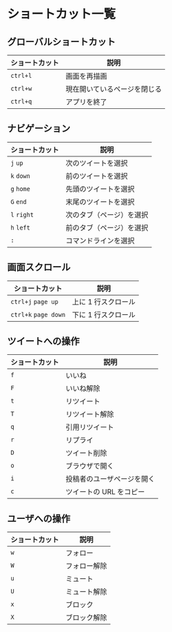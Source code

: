 # ショートカット一覧

## グローバルショートカット

| ショートカット | 説明                         |
| -------------- | ---------------------------- |
| `ctrl+l`       | 画面を再描画                 |
| `ctrl+w`       | 現在開いているページを閉じる |
| `ctrl+q`       | アプリを終了                 |

## ナビゲーション

| ショートカット | 説明                     |
| -------------- | ------------------------ |
| `j` `up`       | 次のツイートを選択       |
| `k` `down`     | 前のツイートを選択       |
| `g` `home`     | 先頭のツイートを選択     |
| `G` `end`      | 末尾のツイートを選択     |
| `l` `right`    | 次のタブ（ページ）を選択 |
| `h` `left`     | 前のタブ（ページ）を選択 |
| `:`            | コマンドラインを選択     |

## 画面スクロール

| ショートカット       | 説明                |
| -------------------- | ------------------- |
| `ctrl+j` `page up`   | 上に 1 行スクロール |
| `ctrl+k` `page down` | 下に 1 行スクロール |

## ツイートへの操作

| ショートカット | 説明                       |
| -------------- | -------------------------- |
| `f`            | いいね                     |
| `F`            | いいね解除                 |
| `t`            | リツイート                 |
| `T`            | リツイート解除             |
| `q`            | 引用リツイート             |
| `r`            | リプライ                   |
| `D`            | ツイート削除               |
| `o`            | ブラウザで開く             |
| `i`            | 投稿者のユーザページを開く |
| `c`            | ツイートの URL をコピー    |

## ユーザへの操作

| ショートカット | 説明         |
| -------------- | ------------ |
| `w`            | フォロー     |
| `W`            | フォロー解除 |
| `u`            | ミュート     |
| `U`            | ミュート解除 |
| `x`            | ブロック     |
| `X`            | ブロック解除 |
